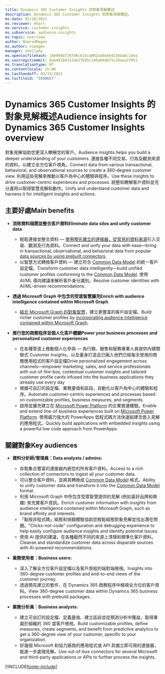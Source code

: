 ```yaml
---
title: Dynamics 365 Customer Insights 的對象見解概述
description: Dynamics 365 Customer Insights 的對象見解概述。
ms.date: 01/18/2021
ms.reviewer: mhart
ms.service: customer-insights
ms.subservice: audience-insights
ms.topic: overview
author: NimrodMagen
ms.author: nimagen
manager: shellyha
ms.openlocfilehash: 146994b739748c615ca002add4e64216da6c1dea
ms.sourcegitcommit: bae40184312ab27b95c140a044875c2daea37951
ms.translationtype: HT
ms.contentlocale: zh-HK
ms.lasthandoff: 03/15/2021
ms.locfileid: "5598657"
---
```

# <a name="audience-insights-for-dynamics-365-customer-insights-overview"></a><span data-ttu-id="ae23b-103">Dynamics 365 Customer Insights 的對象見解概述</span><span class="sxs-lookup"><span data-stu-id="ae23b-103">Audience insights for Dynamics 365 Customer Insights overview</span></span>

<span data-ttu-id="ae23b-104">對象見解協助您更深入瞭解您的客戶。</span><span class="sxs-lookup"><span data-stu-id="ae23b-104">Audience insights helps you build a deeper understanding of your customers.</span></span> <span data-ttu-id="ae23b-105">連接各種不同交易、行為及觀測來源的資料，以建立全方位客戶視角。</span><span class="sxs-lookup"><span data-stu-id="ae23b-105">Connect data from various transactional, behavioral, and observational sources to create a 360-degree customer view.</span></span> <span data-ttu-id="ae23b-106">利用這些見解來推動以客戶為中心的體驗與程序。</span><span class="sxs-lookup"><span data-stu-id="ae23b-106">Use these insights to drive customer-centric experiences and processes.</span></span> <span data-ttu-id="ae23b-107">統整和瞭解客戶資料並充分運用以取得智慧見解和動作。</span><span class="sxs-lookup"><span data-stu-id="ae23b-107">Unify and understand customer data and harness it for intelligent insights and actions.</span></span>

## <a name="main-benefits"></a><span data-ttu-id="ae23b-108">主要好處</span><span class="sxs-lookup"><span data-stu-id="ae23b-108">Main benefits</span></span> 

- <span data-ttu-id="ae23b-109">**消除資料隔閡並整合客戶資料**</span><span class="sxs-lookup"><span data-stu-id="ae23b-109">**Eliminate data silos and unify customer data**</span></span>

  - <span data-ttu-id="ae23b-110">輕鬆連接並整合資料 — [使用預先建立的連接器，從常見的資料來源](data-sources.md)引入交易、觀測及行為資料。</span><span class="sxs-lookup"><span data-stu-id="ae23b-110">Connect and unify your data with ease—bring in transactional, observational, and behavioral data from popular [data sources by using prebuilt connectors](data-sources.md).</span></span>
  - <span data-ttu-id="ae23b-111">以智慧方式轉換客戶資料 — 建立符合 [Common Data Model](/common-data-model/) 的統一客戶設定檔。</span><span class="sxs-lookup"><span data-stu-id="ae23b-111">Transform customer data intelligently—build unified customer profiles conforming to the [Common Data Model](/common-data-model/).</span></span> <span data-ttu-id="ae23b-112">使用 AI/ML 導向建議來解析客戶身分識別。</span><span class="sxs-lookup"><span data-stu-id="ae23b-112">Resolve customer identities with AI/ML-driven recommendations.</span></span>

- <span data-ttu-id="ae23b-113">**透過 Microsoft Graph 中包含的受眾智慧擴充**</span><span class="sxs-lookup"><span data-stu-id="ae23b-113">**Enrich with audience intelligence contained within Microsoft Graph**</span></span>

  - <span data-ttu-id="ae23b-114">[結合 Microsoft Graph 的對象智慧](enrichment-microsoft-graph.md)，建立更豐富的客戶設定檔。</span><span class="sxs-lookup"><span data-stu-id="ae23b-114">Build richer customer profiles by [incorporating audience intelligence contained within Microsoft Graph](enrichment-microsoft-graph.md).</span></span>  

- <span data-ttu-id="ae23b-115">**推行您的商務程序並個人化客戶體驗**</span><span class="sxs-lookup"><span data-stu-id="ae23b-115">**Power your business processes and personalized customer experiences**</span></span>

  - <span data-ttu-id="ae23b-116">在各種管道上推動個人化參與 — 為行銷、銷售和服務專業人員提供內建關聯式 Customer Insights，以及量身打造且已融入他們已經每天使用的商務應用程式的客戶設定檔</span><span class="sxs-lookup"><span data-stu-id="ae23b-116">Drive personalized engagement across channels—empower marketing, sales, and service professionals with out-of-the-box, contextual customer insights and tailored customer profile cards infused into the business applications they already use every day</span></span>
  - <span data-ttu-id="ae23b-117">根據可自訂的設定檔、業務量值和區段，自動化以客戶為中心的體驗和程序。</span><span class="sxs-lookup"><span data-stu-id="ae23b-117">Automate customer-centric experiences and processes based on customizable profiles, business measures, and segments.</span></span>
  - <span data-ttu-id="ae23b-118">啟用並擴充建立在 [Microsoft Power Platform](https://powerplatform.microsoft.com/) 的企業營運體驗。</span><span class="sxs-lookup"><span data-stu-id="ae23b-118">Enable and extend line-of-business experiences built on [Microsoft Power Platform](https://powerplatform.microsoft.com/).</span></span> <span data-ttu-id="ae23b-119">使用威力強大的 PowerApps 低程式碼方法快速組建含嵌入見解的應用程式。</span><span class="sxs-lookup"><span data-stu-id="ae23b-119">Quickly build applications with embedded insights using a powerful low code approach from PowerApps.</span></span>  

## <a name="key-audiences"></a><span data-ttu-id="ae23b-120">關鍵對象</span><span class="sxs-lookup"><span data-stu-id="ae23b-120">Key audiences</span></span>

- <span data-ttu-id="ae23b-121">**資料分析師/管理員：**</span><span class="sxs-lookup"><span data-stu-id="ae23b-121">**Data analysts / admins:**</span></span>

  - <span data-ttu-id="ae23b-122">存取集合豐富的連接器內嵌您的所有客戶資料。</span><span class="sxs-lookup"><span data-stu-id="ae23b-122">Access to a rich collection of connectors to ingest all your customer data.</span></span>
  - <span data-ttu-id="ae23b-123">可以整合客戶資料，並將其轉換成 [Common Data Model](/common-data-model/) 格式。</span><span class="sxs-lookup"><span data-stu-id="ae23b-123">Ability to unify customer data and transform it into the [Common Data Model](/common-data-model/) format.</span></span>
  - <span data-ttu-id="ae23b-124">利用 Microsoft Graph 中所包含受眾智慧提供的見解 (例如喜好品牌和興趣) 來充實客戶資訊。</span><span class="sxs-lookup"><span data-stu-id="ae23b-124">Enrich customer information with insights from audience intelligence contained within Microsoft Graph, such as brand affinity and interests.</span></span>
  - <span data-ttu-id="ae23b-125">「點按非程式碼」組態和偵錯體驗協助您輕鬆組態對象見解並找出潛在問題。</span><span class="sxs-lookup"><span data-stu-id="ae23b-125">"Clicks-not-code" configuration and debugging experience to help easily configure audience insights and identify potential issues.</span></span>
  - <span data-ttu-id="ae23b-126">使用 AI 提供的建議，在各種截然不同的來源上清理和標準化客戶資料。</span><span class="sxs-lookup"><span data-stu-id="ae23b-126">Cleanse and standardize customer data across disparate sources with AI-powered recommendations.</span></span>  

- <span data-ttu-id="ae23b-127">**業務使用者：**</span><span class="sxs-lookup"><span data-stu-id="ae23b-127">**Business users:**</span></span>

  - <span data-ttu-id="ae23b-128">深入了解全方位客戶設定檔以及客戶旅程的端對端檢視。</span><span class="sxs-lookup"><span data-stu-id="ae23b-128">Insights into 360-degree customer profiles and end-to-end views of the customer journey.</span></span>
  - <span data-ttu-id="ae23b-129">透過預先建立的套件，在 Dynamics 365 商務程序中檢視全方位的客戶資料。</span><span class="sxs-lookup"><span data-stu-id="ae23b-129">View 360-degree customer data within Dynamics 365 business processes with prebuild packages.</span></span>

- <span data-ttu-id="ae23b-130">**業務分析員：**</span><span class="sxs-lookup"><span data-stu-id="ae23b-130">**Business analysts:**</span></span>

  - <span data-ttu-id="ae23b-131">建立可自訂的設定檔、定義量值、建立區段並從預測分析中獲益，取得專屬於組織的 360 度客戶檢視。</span><span class="sxs-lookup"><span data-stu-id="ae23b-131">Build customizable profiles, define measures, create segments, and benefit from predictive analytics to get a 360-degree view of your customer, specific to your organization.</span></span>  
  - <span data-ttu-id="ae23b-132">好幾個 Microsoft 和協力廠商的應用程式或 API 具備立即可用的連接器，能進一步處理見解。</span><span class="sxs-lookup"><span data-stu-id="ae23b-132">Use out-of-box connectors for several Microsoft and third-party applications or APIs to further process the insights.</span></span>


[!INCLUDE[footer-include](../includes/footer-banner.md)]